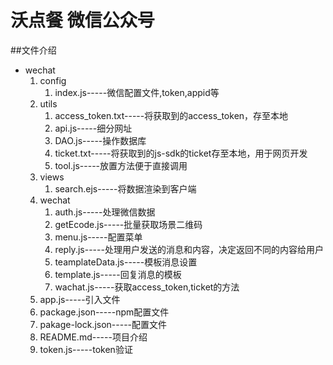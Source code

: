 # 沃点餐 微信公众号
##文件介绍
* wechat
    1. config
        1. index.js-----微信配置文件,token,appid等
    2. utils
        1. access_token.txt-----将获取到的access_token，存至本地
        2. api.js-----细分网址
        3. DAO.js-----操作数据库
        4. ticket.txt-----将获取到的js-sdk的ticket存至本地，用于网页开发
        5. tool.js-----放置方法便于直接调用
    3. views
        1. search.ejs-----将数据渲染到客户端
    4. wechat
        1. auth.js-----处理微信数据
        2. getEcode.js-----批量获取场景二维码
        3. menu.js-----配置菜单
        4. reply.js-----处理用户发送的消息和内容，决定返回不同的内容给用户
        5. teamplateData.js-----模板消息设置
        6. template.js-----回复消息的模板
        7. wachat.js-----获取access_token,ticket的方法
    5. app.js-----引入文件
    6. package.json-----npm配置文件
    7. pakage-lock.json-----配置文件
    8. README.md-----项目介绍
    9. token.js-----token验证